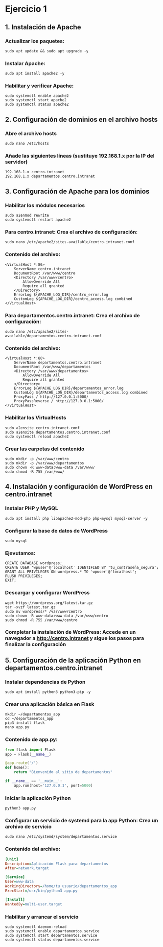 # Ejercicio 1
## 1. Instalación de Apache
### Actualizar los paquetes:
```Ubuntu
sudo apt update && sudo apt upgrade -y
```
### Instalar Apache:
```Ubuntu
sudo apt install apache2 -y
```
### Habilitar y verificar Apache:
```Ubuntu
sudo systemctl enable apache2
sudo systemctl start apache2
sudo systemctl status apache2
```

## 2. Configuración de dominios en el archivo hosts
### Abre el archivo hosts
```Ubuntu
sudo nano /etc/hosts
```
### Añade las siguientes líneas (sustituye 192.168.1.x por la IP del servidor)
```Ubuntu
192.168.1.x centro.intranet
192.168.1.x departamentos.centro.intranet
```

## 3. Configuración de Apache para los dominios
### Habilitar los módulos necesarios
```Ubuntu
sudo a2enmod rewrite
sudo systemctl restart apache2
```
### Para centro.intranet: Crea el archivo de configuración:
```Ubuntu
sudo nano /etc/apache2/sites-available/centro.intranet.conf
```
### Contenido del archivo:
```Ubuntu
<VirtualHost *:80>
    ServerName centro.intranet
    DocumentRoot /var/www/centro
    <Directory /var/www/centro>
        AllowOverride All
        Require all granted
    </Directory>
    ErrorLog ${APACHE_LOG_DIR}/centro_error.log
    CustomLog ${APACHE_LOG_DIR}/centro_access.log combined
</VirtualHost>
```
### Para departamentos.centro.intranet: Crea el archivo de configuración:
```Ubuntu
sudo nano /etc/apache2/sites-available/departamentos.centro.intranet.conf
```
### Contenido del archivo:
```Ubuntu
<VirtualHost *:80>
    ServerName departamentos.centro.intranet
    DocumentRoot /var/www/departamentos
    <Directory /var/www/departamentos>
        AllowOverride All
        Require all granted
    </Directory>
    ErrorLog ${APACHE_LOG_DIR}/departamentos_error.log
    CustomLog ${APACHE_LOG_DIR}/departamentos_access.log combined
    ProxyPass / http://127.0.0.1:5000/
    ProxyPassReverse / http://127.0.0.1:5000/
</VirtualHost>
```
### Habilitar los VirtualHosts
```Ubuntu
sudo a2ensite centro.intranet.conf
sudo a2ensite departamentos.centro.intranet.conf
sudo systemctl reload apache2
```
### Crear las carpetas del contenido
```Ubuntu
sudo mkdir -p /var/www/centro
sudo mkdir -p /var/www/departamentos
sudo chown -R www-data:www-data /var/www/
sudo chmod -R 755 /var/www/
```

## 4. Instalación y configuración de WordPress en centro.intranet
### Instalar PHP y MySQL
```Ubuntu
sudo apt install php libapache2-mod-php php-mysql mysql-server -y
```
### Configurar la base de datos de WordPress
```Ubuntu
sudo mysql
```
### Ejevutamos:
```Ubuntu
CREATE DATABASE wordpress;
CREATE USER 'wpuser'@'localhost' IDENTIFIED BY 'tu_contraseña_segura';
GRANT ALL PRIVILEGES ON wordpress.* TO 'wpuser'@'localhost';
FLUSH PRIVILEGES;
EXIT;
```
### Descargar y configurar WordPress
```Ubuntu
wget https://wordpress.org/latest.tar.gz
tar -xvzf latest.tar.gz
sudo mv wordpress/* /var/www/centro
sudo chown -R www-data:www-data /var/www/centro
sudo chmod -R 755 /var/www/centro
```
### Completar la instalación de WordPress: Accede en un navegador a http://centro.intranet y sigue los pasos para finalizar la configuración

## 5. Configuración de la aplicación Python en departamentos.centro.intranet
### Instalar dependencias de Python
```Ubuntu
sudo apt install python3 python3-pip -y
```
### Crear una aplicación básica en Flask
```Ubuntu
mkdir ~/departamentos_app
cd ~/departamentos_app
pip3 install flask
nano app.py
```
### Contenido de app.py:
```Python
from flask import Flask
app = Flask(__name__)

@app.route('/')
def home():
    return "Bienvenido al sitio de departamentos"

if __name__ == '__main__':
    app.run(host='127.0.0.1', port=5000)
```
### Iniciar la aplicación Python
```Ubuntu
python3 app.py
```
### Configurar un servicio de systemd para la app Python: Crea un archivo de servicio
```Ubuntu
sudo nano /etc/systemd/system/departamentos.service
```
### Contenido del archivo:
```ini
[Unit]
Description=Aplicación Flask para departamentos
After=network.target

[Service]
User=www-data
WorkingDirectory=/home/tu_usuario/departamentos_app
ExecStart=/usr/bin/python3 app.py

[Install]
WantedBy=multi-user.target
```
### Habilitar y arrancar el servicio
```Ubuntu
sudo systemctl daemon-reload
sudo systemctl enable departamentos.service
sudo systemctl start departamentos.service
sudo systemctl status departamentos.service
```
